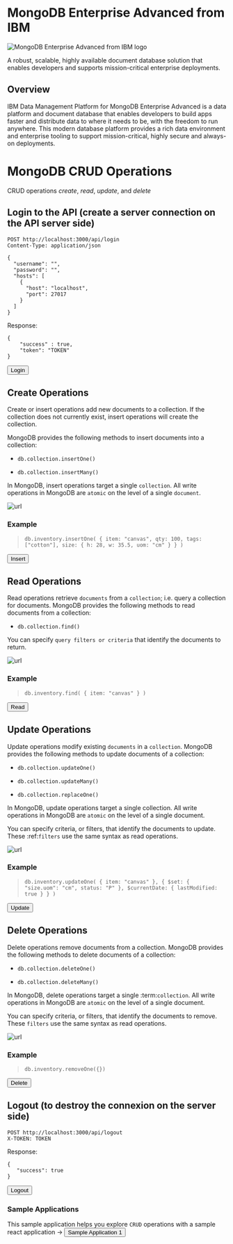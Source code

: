<h1 class="om-type__headline-05 om-type--REGULAR">MongoDB Enterprise Advanced from IBM</h1>
<div class="bx--col"><img class="om-p--42" src="https://mp.s81c.com/pwb-production/13e122ce06ac87807c6d2745fd461fe4/mongoDBProductLogo-5ff4a2bb-f572-4af4-8131-01f14e8f9a38_5f759619-964e-4c17-be4f-b517c050828a.png" alt="MongoDB Enterprise Advanced from IBM logo"></div>

<p class="om-type__body-text-03 om-margin--TOP--5">A robust, scalable, highly available document database solution that enables developers and supports mission-critical enterprise deployments.</p>

## Overview
<p class="om-type__body-text-03">IBM Data Management Platform for MongoDB Enterprise Advanced is a data platform and document database that enables developers to build apps faster and distribute data to where it needs to be, with the freedom to run anywhere. This modern database platform provides a rich data environment and enterprise tooling to support mission-critical, highly secure and always-on deployments.</p>


# MongoDB CRUD Operations


CRUD operations *create*, *read*, *update*, and *delete*
 
## Login to the API (create a server connection on the API server side)

    POST http://localhost:3000/api/login
    Content-Type: application/json
    
    {
      "username": "",
      "password": "",
      "hosts": [
        {
          "host": "localhost",
          "port": 27017
        }
      ]
    }

    
Response:
    
    {
        "success" : true,
        "token": "TOKEN"
    } 
    

 <a href='didact://?commandId=vscode.didact.sendNamedTerminalAString&&text=T1$$cd MongoDB-Node-App/Sample-Application-2 %26%26 npm start&&text=T2$$curl --header "Content-Type: application/json" --request POST --data %27{"username":"","password":"","hosts":[{"host":"a079e195a0638452a970fcf120de033c-1333340820.us-west-2.elb.amazonaws.com","port": 27017}]}%27 http://localhost:3000/api/login --silent %3E token %26%26 export token=%60sed -e %27s/^.*"token":"\([^"]*\)".*$/\1/%27 token%60' title='Launch'><button class="button1">Login</button></a>

## Create Operations


Create or insert operations add new documents to a collection. If the
collection does not currently exist, insert operations will create the
collection.

MongoDB provides the following methods to insert documents into a
collection:

* `db.collection.insertOne()`

* `db.collection.insertMany()`

In MongoDB, insert operations target a single `collection`. All
write operations in MongoDB are `atomic` on the level of a single
`document`.

![url](https://docs.mongodb.com/manual/_images/crud-annotated-mongodb-insertOne.bakedsvg.svg)

### Example

> `db.inventory.insertOne(
   { item: "canvas", qty: 100, tags: ["cotton"], size: { h: 28, w: 35.5, uom: "cm" } }
)`

<a href='didact://?commandId=vscode.didact.sendNamedTerminalAString&text=T2$$curl %2DH "Content%2DType: application/json" %2DH "X-TOKEN: $token" %2D%2Drequest POST %2D%2Ddata %27%7B"item":"canvas","qty":"100","tags":["cotton"],"size":{"h":28,"w":35.5,"uom":"cm"}%7D%27 http%3A%2F%2Flocalhost%3A3000%2Fapi%2Fdatabase%2Ftest%2Finventory%2Finsert' title='Launch'><button class="button1">Insert</button></a>


## Read Operations

Read operations retrieve `documents` from a `collection`; i.e. query a collection for
documents. MongoDB provides the following methods to read documents from
a collection:

* `db.collection.find()`

You can specify `query filters or criteria` that identify the documents to return.

![url](https://docs.mongodb.com/manual/_images/crud-annotated-mongodb-updateMany.bakedsvg.svg)


### Example


> `db.inventory.find( { item: "canvas" } )`

<a href='didact://?commandId=vscode.didact.sendNamedTerminalAString&text=T2$$curl -g --header "X-TOKEN: $token" --request GET  %27http://localhost:3000/api/database/test/inventory/find?query={"item":"canvas"}%27' title='Launch'><button class="button1">Read</button></a>

## Update Operations

Update operations modify existing `documents` in a `collection`. MongoDB
provides the following methods to update documents of a collection:

* `db.collection.updateOne()`

* `db.collection.updateMany()`

* `db.collection.replaceOne()`

In MongoDB, update operations target a single collection. All write
operations in MongoDB are `atomic` on the level of a single document.

You can specify criteria, or filters, that identify the documents to
update. These :ref:`filters` use the same
syntax as read operations.

![url](https://docs.mongodb.com/manual/_images/crud-annotated-mongodb-updateMany.bakedsvg.svg)

### Example 


> `db.inventory.updateOne(
   { item: "canvas" },
   {
     $set: { "size.uom": "cm", status: "P" },
     $currentDate: { lastModified: true }
   }
)`

<a href='didact://?commandId=vscode.didact.sendNamedTerminalAString&text=T2$$curl -g -H "Content%2DType: application/json" -H "X-TOKEN: $token" --request PUT --data %27{"$set":{"size.uom":"cm","status":"P"},"$currentDate":{"lastModified":true}}%27 %27http://localhost:3000/api/database/test/inventory/updateOne?query={"item":"canvas"}%27' title='Launch'><button class="button1">Update</button></a>


## Delete Operations

Delete operations remove documents from a collection. MongoDB provides
the following methods to delete documents of a collection:

* `db.collection.deleteOne()`

* `db.collection.deleteMany()`

In MongoDB, delete operations target a single :term:`collection`. All
write operations in MongoDB are `atomic` on the level of a single document.

You can specify criteria, or filters, that identify the documents to
remove. These `filters` use the same
syntax as read operations.

![url](https://docs.mongodb.com/manual/_images/crud-annotated-mongodb-deleteMany.bakedsvg.svg)

### Example


> `db.inventory.removeOne({})`

<a href='didact://?commandId=vscode.didact.sendNamedTerminalAString&text=T2$$curl -g -H "X-TOKEN: $token"  --request DELETE %27http://localhost:3000/api/database/test/inventory/removeOne?query={"item":"canvas"}%27' title='Launch'><button class="button1">Delete</button></a>

## Logout (to destroy the connexion on the server side)

    POST http://localhost:3000/api/logout
    X-TOKEN: TOKEN
   
Response: 

    {
       "success": true
    }

<a href='didact://?commandId=vscode.didact.sendNamedTerminalAString&text=T2$$curl %2Dg %2D%2Dheader "X-TOKEN: $token" %2D%2Drequest POST  %27http://localhost:3000/api/logout%27$$cat token' title='Launch'><button class="button1">Logout</button></a>


### Sample Applications
This sample application helps you explore `CRUD` operations with a sample react application <span>&#8594;</span>
<a href='didact://?commandId=vscode.didact.startDidact&projectFilePath=MongoDB-Node-App/Sample-Application-1/sample-app1-README.md' title='Sample Application 1'><button>Sample Application 1</button></a> 

